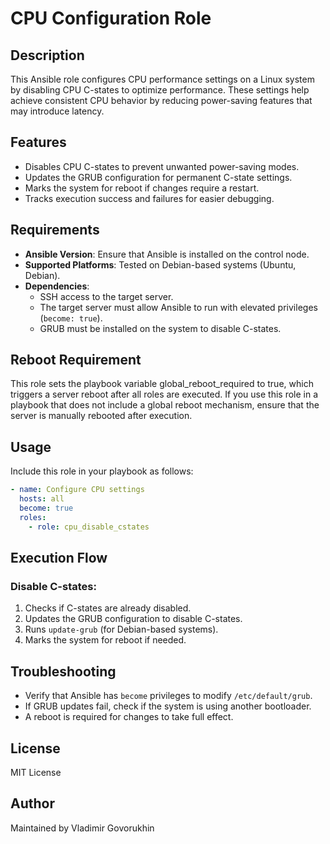 # CPU Configuration Role

## Description
This Ansible role configures CPU performance settings on a Linux system by disabling CPU C-states to optimize performance. These settings help achieve consistent CPU behavior by reducing power-saving features that may introduce latency.

## Features
- Disables CPU C-states to prevent unwanted power-saving modes.
- Updates the GRUB configuration for permanent C-state settings.
- Marks the system for reboot if changes require a restart.
- Tracks execution success and failures for easier debugging.

## Requirements
- **Ansible Version**: Ensure that Ansible is installed on the control node.
- **Supported Platforms**: Tested on Debian-based systems (Ubuntu, Debian).
- **Dependencies**:
  - SSH access to the target server.
  - The target server must allow Ansible to run with elevated privileges (`become: true`).
  - GRUB must be installed on the system to disable C-states.

## Reboot Requirement
This role sets the playbook variable global_reboot_required to true, which triggers a server reboot after all roles are executed. If you use this role in a playbook that does not include a global reboot mechanism, ensure that the server is manually rebooted after execution.

## Usage
Include this role in your playbook as follows:

```yaml
- name: Configure CPU settings
  hosts: all
  become: true
  roles:
    - role: cpu_disable_cstates
```

## Execution Flow

### Disable C-states:
1. Checks if C-states are already disabled.
2. Updates the GRUB configuration to disable C-states.
3. Runs `update-grub` (for Debian-based systems).
4. Marks the system for reboot if needed.

## Troubleshooting
- Verify that Ansible has `become` privileges to modify `/etc/default/grub`.
- If GRUB updates fail, check if the system is using another bootloader.
- A reboot is required for changes to take full effect.

## License
MIT License

## Author
Maintained by Vladimir Govorukhin

